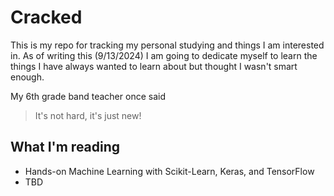 # Cracked
This is my repo for tracking my personal studying and things I am interested in. As of writing this (9/13/2024) I am going to dedicate myself to learn the things I have always wanted to learn about but thought I wasn't smart enough. 

My 6th grade band teacher once said 
> It's not hard, it's just new!

## What I'm reading 
- Hands-on Machine Learning with Scikit-Learn, Keras, and TensorFlow
- TBD